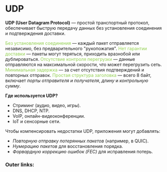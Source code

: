
# UDP

**UDP (User Datagram Protocol)** — простой транспортный протокол, обеспечивает быструю передачу данных без установления соединения и подтверждения доставки.

<font color="#92d050">Без установления соединения</font> — каждый пакет отправляется независимо, без предварительного "рукопожатия".
<font color="#92d050">Нет гарантии доставки</font> — пакеты могут теряться, приходить вразнобой или дублироваться.
<font color="#92d050">Отсутствие контроля перегрузки</font> — данные отправляются на максимальной скорости, что может перегрузить сеть.
<font color="#92d050">Минимальная задержка</font> — за счет отсутствия подтверждений и повторных отправок.
<font color="#92d050">Простая структура заголовка</font> — всего 8 байт, включает *порты отправителя и получателя*, *длину* и *контрольную сумму*.

**Где используется UDP?**
- Стриминг (аудио, видео, игры).
- DNS, DHCP, NTP.
- VoIP, онлайн-видеоконференции.
- IoT и сенсорные сети.


Чтобы компенсировать недостатки UDP, приложения могут добавлять:
- *Повторную отправку потерянных пакетов* (например, в QUIC).
- *Нумерацию пакетов* для восстановления порядка.
- *Форвардную коррекцию ошибок (FEC)* для исправления потерь.

### Outer links:


